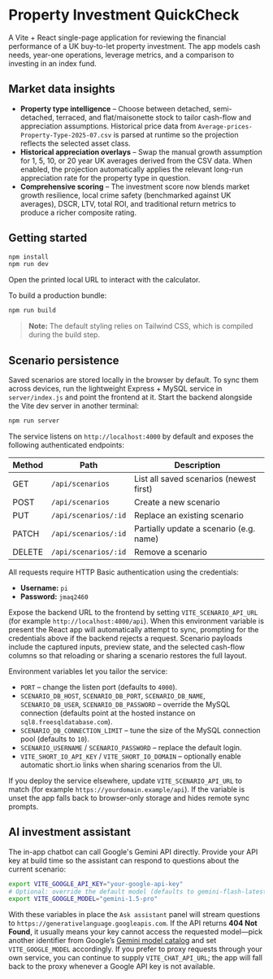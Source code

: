 # Property Investment QuickCheck

A Vite + React single-page application for reviewing the financial performance of a UK buy-to-let property investment. The app models cash needs, year-one operations, leverage metrics, and a comparison to investing in an index fund.

## Market data insights

- **Property type intelligence** – Choose between detached, semi-detached, terraced, and flat/maisonette stock to tailor cash-flow and appreciation assumptions. Historical price data from `Average-prices-Property-Type-2025-07.csv` is parsed at runtime so the projection reflects the selected asset class.
- **Historical appreciation overlays** – Swap the manual growth assumption for 1, 5, 10, or 20 year UK averages derived from the CSV data. When enabled, the projection automatically applies the relevant long-run appreciation rate for the property type in question.
- **Comprehensive scoring** – The investment score now blends market growth resilience, local crime safety (benchmarked against UK averages), DSCR, LTV, total ROI, and traditional return metrics to produce a richer composite rating.

## Getting started

```bash
npm install
npm run dev
```

Open the printed local URL to interact with the calculator.

To build a production bundle:

```bash
npm run build
```

> **Note:** The default styling relies on Tailwind CSS, which is compiled during the build step.

## Scenario persistence

Saved scenarios are stored locally in the browser by default. To sync them across devices, run the lightweight Express + MySQL service in `server/index.js` and point the frontend at it. Start the backend alongside the Vite dev server in another terminal:

```bash
npm run server
```

The service listens on `http://localhost:4000` by default and exposes the following authenticated endpoints:

| Method | Path                  | Description                            |
| ------ | --------------------- | -------------------------------------- |
| GET    | `/api/scenarios`      | List all saved scenarios (newest first) |
| POST   | `/api/scenarios`      | Create a new scenario                   |
| PUT    | `/api/scenarios/:id`  | Replace an existing scenario            |
| PATCH  | `/api/scenarios/:id`  | Partially update a scenario (e.g. name) |
| DELETE | `/api/scenarios/:id`  | Remove a scenario                       |

All requests require HTTP Basic authentication using the credentials:

- **Username:** `pi`
- **Password:** `jmaq2460`

Expose the backend URL to the frontend by setting `VITE_SCENARIO_API_URL` (for example `http://localhost:4000/api`). When this environment variable is present the React app will automatically attempt to sync, prompting for the credentials above if the backend rejects a request. Scenario payloads include the captured inputs, preview state, and the selected cash-flow columns so that reloading or sharing a scenario restores the full layout.

Environment variables let you tailor the service:

- `PORT` – change the listen port (defaults to `4000`).
- `SCENARIO_DB_HOST`, `SCENARIO_DB_PORT`, `SCENARIO_DB_NAME`, `SCENARIO_DB_USER`, `SCENARIO_DB_PASSWORD` – override the MySQL connection (defaults point at the hosted instance on `sql8.freesqldatabase.com`).
- `SCENARIO_DB_CONNECTION_LIMIT` – tune the size of the MySQL connection pool (defaults to `10`).
- `SCENARIO_USERNAME` / `SCENARIO_PASSWORD` – replace the default login.
- `VITE_SHORT_IO_API_KEY` / `VITE_SHORT_IO_DOMAIN` – optionally enable automatic short.io links when sharing scenarios from the UI.

If you deploy the service elsewhere, update `VITE_SCENARIO_API_URL` to match (for example `https://yourdomain.example/api`). If the variable is unset the app falls back to browser-only storage and hides remote sync prompts.

## AI investment assistant

The in-app chatbot can call Google&#39;s Gemini API directly. Provide your API key at build time so the assistant can respond to questions about the current scenario:

```bash
export VITE_GOOGLE_API_KEY="your-google-api-key"
# Optional: override the default model (defaults to gemini-flash-latest)
export VITE_GOOGLE_MODEL="gemini-1.5-pro"
```

With these variables in place the `Ask assistant` panel will stream questions to `https://generativelanguage.googleapis.com`. If the API returns **404 Not Found**, it usually means your key cannot access the requested model—pick another identifier from Google’s [Gemini model catalog](https://ai.google.dev/gemini-api/docs/models) and set `VITE_GOOGLE_MODEL` accordingly. If you prefer to proxy requests through your own service, you can continue to supply `VITE_CHAT_API_URL`; the app will fall back to the proxy whenever a Google API key is not available.
